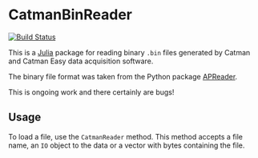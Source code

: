 # CatmanBinReader

[![Build Status](https://github.com/pjsjipt/CatmanBinReader.jl/actions/workflows/CI.yml/badge.svg?branch=main)](https://github.com/pjsjipt/CatmanBinReader.jl/actions/workflows/CI.yml?query=branch%3Amain)

This is a [Julia](https://julialang.org) package for reading binary `.bin` files generated by Catman and Catman Easy data acquisition software.

The binary file format was taken from the Python package [APReader](https://github.com/leonbohmann/APReader).

This is ongoing work and there certainly are bugs!

## Usage

To load a file, use the `CatmanReader` method. This method accepts a file name, an `IO` object to the data or a vector with bytes containing the file.

